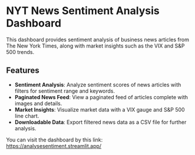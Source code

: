 # NYT News Sentiment Analysis Dashboard

This dashboard provides sentiment analysis of business news articles from The New York Times, along with market insights such as the VIX and S&P 500 trends.

## Features

- **Sentiment Analysis**: Analyze sentiment scores of news articles with filters for sentiment range and keywords.
- **Paginated News Feed**: View a paginated feed of articles complete with images and details.
- **Market Insights**: Visualize market data with a VIX gauge and S&P 500 line chart.
- **Downloadable Data**: Export filtered news data as a CSV file for further analysis.

You can visit the dashboard by this link: https://analysesentiment.streamlit.app/
